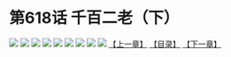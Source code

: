 # 第618话 千百二老（下）
![](https://mhpic.xiaomingtaiji.net/comic/D/斗破苍穹拆分版/618话/1.jpg-zymk.middle.webp)
![](https://mhpic.xiaomingtaiji.net/comic/D/斗破苍穹拆分版/618话/2.jpg-zymk.middle.webp)
![](https://mhpic.xiaomingtaiji.net/comic/D/斗破苍穹拆分版/618话/3.jpg-zymk.middle.webp)
![](https://mhpic.xiaomingtaiji.net/comic/D/斗破苍穹拆分版/618话/4.jpg-zymk.middle.webp)
![](https://mhpic.xiaomingtaiji.net/comic/D/斗破苍穹拆分版/618话/5.jpg-zymk.middle.webp)
![](https://mhpic.xiaomingtaiji.net/comic/D/斗破苍穹拆分版/618话/6.jpg-zymk.middle.webp)
![](https://mhpic.xiaomingtaiji.net/comic/D/斗破苍穹拆分版/618话/7.jpg-zymk.middle.webp)
![](https://mhpic.xiaomingtaiji.net/comic/D/斗破苍穹拆分版/618话/8.jpg-zymk.middle.webp)
![](https://mhpic.xiaomingtaiji.net/comic/D/斗破苍穹拆分版/618话/9.jpg-zymk.middle.webp)
[【上一章】](./617.md)
[【目录】](./READMD.md)
[【下一章】](./619.md)
